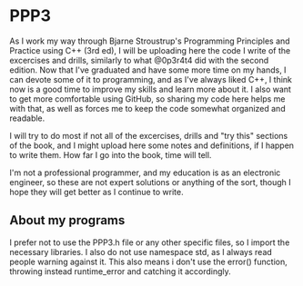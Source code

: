 # PPP3
As I work my way through Bjarne Stroustrup's Programming Principles and Practice using C++ (3rd ed), I will be uploading here the code I write of the excercises and drills, similarly to what @0p3r4t4 did with the second edition. Now that I've graduated and have some more time on my hands, I can devote some of it to programming, and as I've always liked C++, I think now is a good time to improve my skills and learn more about it. I also want to get more comfortable using GitHub, so sharing my code here helps me with that, as well as forces me to keep the code somewhat organized and readable.


I will try to do most if not all of the excercises, drills and "try this" sections of the book, and I might upload here some notes and definitions, if I happen to write them. How far I go into the book, time will tell.


I'm not a professional programmer, and my education is as an electronic engineer, so these are not expert solutions or anything of the sort, though I hope they will get better as I continue to write.

## About my programs

I prefer not to use the PPP3.h file or any other specific files, so I import the necessary libraries. I also do not use namespace std, as I always read people warning against it. This also means i don't use the error() function, throwing instead runtime_error and catching it accordingly.
